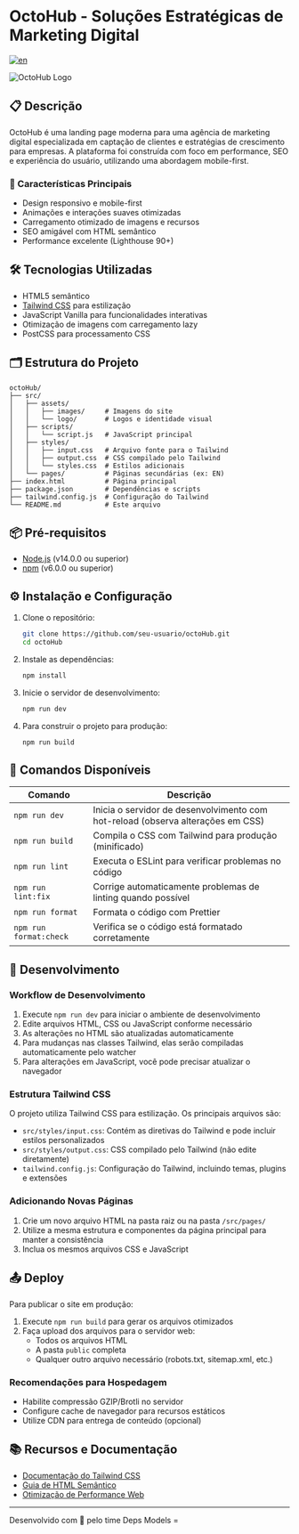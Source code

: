 # OctoHub - Soluções Estratégicas de Marketing Digital

[![en](https://img.shields.io/badge/lang-en-red.svg)](./README.en.md)

![OctoHub Logo](src/assets/logos/logo.png)

## 📋 Descrição

OctoHub é uma landing page moderna para uma agência de marketing digital especializada em captação de clientes e estratégias de crescimento para empresas. A plataforma foi construída com foco em performance, SEO e experiência do usuário, utilizando uma abordagem mobile-first.

### 🚀 Características Principais

- Design responsivo e mobile-first
- Animações e interações suaves otimizadas
- Carregamento otimizado de imagens e recursos
- SEO amigável com HTML semântico
- Performance excelente (Lighthouse 90+)

## 🛠️ Tecnologias Utilizadas

- HTML5 semântico
- [Tailwind CSS](https://tailwindcss.com/) para estilização
- JavaScript Vanilla para funcionalidades interativas
- Otimização de imagens com carregamento lazy
- PostCSS para processamento CSS

## 🗂️ Estrutura do Projeto

```
octoHub/
├── src/
│   ├── assets/
│   │   ├── images/     # Imagens do site
│   │   └── logo/       # Logos e identidade visual
│   ├── scripts/
│   │   └── script.js   # JavaScript principal
│   ├── styles/
│   │   ├── input.css   # Arquivo fonte para o Tailwind
│   │   ├── output.css  # CSS compilado pelo Tailwind
│   │   └── styles.css  # Estilos adicionais
│   └── pages/          # Páginas secundárias (ex: EN)
├── index.html          # Página principal
├── package.json        # Dependências e scripts
├── tailwind.config.js  # Configuração do Tailwind
└── README.md           # Este arquivo
```

## 📦 Pré-requisitos

- [Node.js](https://nodejs.org/) (v14.0.0 ou superior)
- [npm](https://www.npmjs.com/) (v6.0.0 ou superior)

## ⚙️ Instalação e Configuração

1. Clone o repositório:

   ```bash
   git clone https://github.com/seu-usuario/octoHub.git
   cd octoHub
   ```

2. Instale as dependências:

   ```bash
   npm install
   ```

3. Inicie o servidor de desenvolvimento:

   ```bash
   npm run dev
   ```

4. Para construir o projeto para produção:
   ```bash
   npm run build
   ```

## 📝 Comandos Disponíveis

| Comando                | Descrição                                                                       |
| ---------------------- | ------------------------------------------------------------------------------- |
| `npm run dev`          | Inicia o servidor de desenvolvimento com hot-reload (observa alterações em CSS) |
| `npm run build`        | Compila o CSS com Tailwind para produção (minificado)                           |
| `npm run lint`         | Executa o ESLint para verificar problemas no código                             |
| `npm run lint:fix`     | Corrige automaticamente problemas de linting quando possível                    |
| `npm run format`       | Formata o código com Prettier                                                   |
| `npm run format:check` | Verifica se o código está formatado corretamente                                |

## 🔧 Desenvolvimento

### Workflow de Desenvolvimento

1. Execute `npm run dev` para iniciar o ambiente de desenvolvimento
2. Edite arquivos HTML, CSS ou JavaScript conforme necessário
3. As alterações no HTML são atualizadas automaticamente
4. Para mudanças nas classes Tailwind, elas serão compiladas automaticamente pelo watcher
5. Para alterações em JavaScript, você pode precisar atualizar o navegador

### Estrutura Tailwind CSS

O projeto utiliza Tailwind CSS para estilização. Os principais arquivos são:

- `src/styles/input.css`: Contém as diretivas do Tailwind e pode incluir estilos personalizados
- `src/styles/output.css`: CSS compilado pelo Tailwind (não edite diretamente)
- `tailwind.config.js`: Configuração do Tailwind, incluindo temas, plugins e extensões

### Adicionando Novas Páginas

1. Crie um novo arquivo HTML na pasta raiz ou na pasta `/src/pages/`
2. Utilize a mesma estrutura e componentes da página principal para manter a consistência
3. Inclua os mesmos arquivos CSS e JavaScript

## 📤 Deploy

Para publicar o site em produção:

1. Execute `npm run build` para gerar os arquivos otimizados
2. Faça upload dos arquivos para o servidor web:
   - Todos os arquivos HTML
   - A pasta `public` completa
   - Qualquer outro arquivo necessário (robots.txt, sitemap.xml, etc.)

### Recomendações para Hospedagem

- Habilite compressão GZIP/Brotli no servidor
- Configure cache de navegador para recursos estáticos
- Utilize CDN para entrega de conteúdo (opcional)

## 📚 Recursos e Documentação

- [Documentação do Tailwind CSS](https://tailwindcss.com/docs)
- [Guia de HTML Semântico](https://developer.mozilla.org/pt-BR/docs/Glossary/Semantics)
- [Otimização de Performance Web](https://web.dev/performance-scoring/)

---

Desenvolvido com 💙 pelo time Deps Models =
